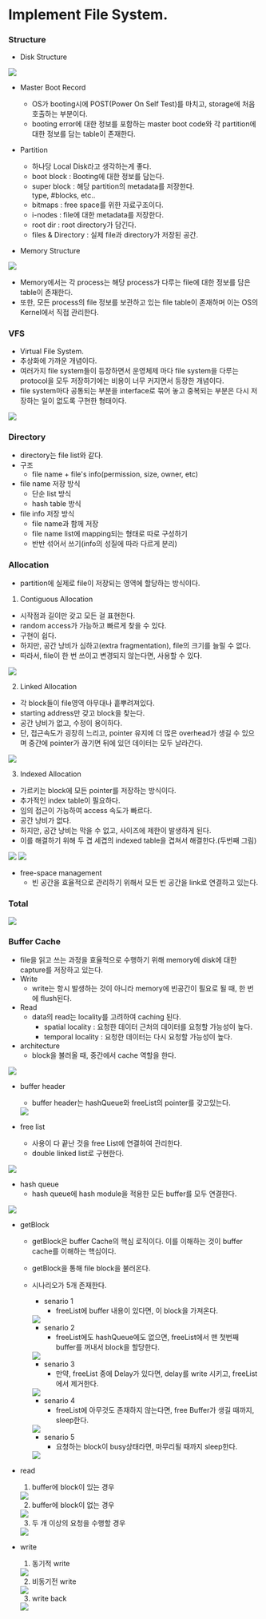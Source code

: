 # Implement File System.

### Structure
- Disk Structure

<img src="./img/storageStructure.png">

  - Master Boot Record
    - OS가 booting시에 POST(Power On Self Test)를 마치고,
    storage에 처음 호출하는 부분이다.
    - booting error에 대한 정보를 포함하는 master boot code와 각 partition에 대한 정보를 담는 table이 존재한다.
  - Partition
    - 하나당 Local Disk라고 생각하는게 좋다.
    - boot block : Booting에 대한 정보를 담는다.
    - super block : 해당 partition의 metadata를 저장한다.<br> type, #blocks, etc..
    - bitmaps : free space를 위한 자료구조이다.
    - i-nodes : file에 대한 metadata를 저장한다.
    - root dir : root directory가 담긴다.
    - files & Directory : 실제 file과 directory가 저장된 공간.

- Memory Structure

<img src = "./img/fileAccess.png">

- Memory에서는 각 process는 해당 process가 다루는 file에 대한 정보를 담은 table이 존재한다.
- 또한, 모든 process의 file 정보를 보관하고 있는 file table이 존재하며 이는 OS의 Kernel에서 직접 관리한다.



### VFS
- Virtual File System.
- 추상화에 가까운 개념이다.
- 여러가지 file system들이 등장하면서 운영체제 마다 file system을 다루는 protocol을 모두 저장하기에는 비용이 너무 커지면서 등장한 개념이다.
- file system마다 공통되는 부분을 interface로 묶어 놓고 중복되는 부분은 다시 저장하는 일이 없도록 구현한 형태이다.

<img src="./img/vfs.png">

### Directory
- directory는 file list와 같다.
- 구조
  - file name + file's info(permission, size, owner, etc)
- file name 저장 방식
  - 단순 list 방식
  - hash table 방식
- file info 저장 방식
  - file name과 함께 저장
  - file name list에 mapping되는 형태로 따로 구성하기
  - 반반 섞어서 쓰기(info의 성질에 따라 다르게 분리)


### Allocation
- partition에 실제로 file이 저장되는 영역에 할당하는 방식이다.

1. Contiguous Allocation
  - 시작점과 길이만 갖고 모든 걸 표현한다.
  - random access가 가능하고 빠르게 찾을 수 있다.
  - 구현이 쉽다.
  - 하지만, 공간 낭비가 심하고(extra fragmentation), file의 크기를 늘릴 수 없다.
  - 따라서, file이 한 번 쓰이고 변경되지 않는다면, 사용할 수 있다.

  <img src="./img/diskContiguousAllocation.png">

2. Linked Allocation
  - 각 block들이 file영역 아무대나 흩뿌려져있다.
  - starting address만 갖고 block을 찾는다.
  - 공간 낭비가 없고, 수정이 용이하다.
  - 단, 접근속도가 굉장히 느리고, pointer 유지에 더 많은 overhead가 생길 수 있으며 중간에 pointer가 끊기면 뒤에 있던 데이터는 모두 날라간다.

  <img src="./img/diskLinkedAllocation.png">

3. Indexed Allocation
  - 가르키는 block에 모든 pointer를 저장하는 방식이다.
  - 추가적인 index table이 필요하다.
  - 임의 접근이 가능하여 access 속도가 빠르다.
  - 공간 낭비가 없다.
  - 하지만, 공간 낭비는 막을 수 없고, 사이즈에 제한이 발생하게 된다.
  - 이를 해결하기 위해 두 겹 세겹의 indexed table을 겹쳐서 해결한다.(두번째 그림)
  <img src="./img/diskIndexedAllocation.png">
  <img src="./img/indexTable.png">

- free-space management
  - 빈 공간을 효율적으로 관리하기 위해서 모든 빈 공간을 link로 연결하고 있는다.


### Total
<img src="./img/filePath.png">

### Buffer Cache
- file을 읽고 쓰는 과정을 효율적으로 수행하기 위해 memory에 disk에 대한 capture를 저장하고 있는다.
- Write
  - write는 항시 발생하는 것이 아니라 memory에 빈공간이 필요로 될 때, 한 번에 flush된다.
- Read
  - data의 read는 locality를 고려하여 caching 된다.
    - spatial locality : 요청한 데이터 근처의 데이터를 요청할 가능성이 높다.
    - temporal locality : 요청한 데이터는 다시 요청할 가능성이 높다.
- architecture
  - block을 불러올 때, 중간에서 cache 역할을 한다.

<img src="./img/bufferCache.png">

- buffer header
  - buffer header는 hashQueue와 freeList의 pointer를 갖고있는다.
  <img src="./img/bufferHeader.png">

- free list
  - 사용이 다 끝난 것을 free List에 연결하여 관리한다.
  - double linked list로 구현한다.
<img src="./img/freeList.png">

- hash queue
  - hash queue에 hash module을 적용한 모든 buffer를 모두 연결한다.
<img src="./img/hashQueue.png">

- getBlock
  - getBlock은 buffer Cache의 핵심 로직이다. 이를 이해하는 것이 buffer cache를 이해하는 핵심이다.
  - getBlock을 통해 file block을 불러온다.
  - 시나리오가 5개 존재한다.
    - senario 1
      - freeList에 buffer 내용이 있다면, 이 block을 가져온다.
    <img src="./img/senario1.png">

    - senario 2
      - freeList에도 hashQueue에도 없으면, freeList에서 맨 첫번째 buffer를 꺼내서 block을 할당한다.
    <img src="./img/senario2.png">

    - senario 3
      - 만약, freeList 중에 Delay가 있다면, delay를 write 시키고, freeList에서 제거한다.
    <img src="./img/senario3.png">

    - senario 4
      - freeList에 아무것도 존재하지 않는다면, free Buffer가 생길 때까지, sleep한다.
    <img src="./img/senario4.png">

    - senario 5
      - 요청하는 block이 busy상태라면, 마무리될 때까지 sleep한다.
    <img src="./img/senario5.png">

- read
  1. buffer에 block이 있는 경우
  <img src="./img/bufferRead1.png">

  2. buffer에 block이 없는 경우
  <img src="./img/bufferRead2.png">

  3. 두 개 이상의 요청을 수행할 경우
  <img src="./img/bufferRead3.png">

- write
  1. 동기적 write
  <img src="./img/bufferWrite1.png">

  2. 비동기전 write
  <img src="./img/bufferWrite2.png">

  3. write back
  <img src="./img/bufferWrite3.png">
